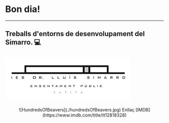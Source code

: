 # Bon dia!
---
## Treballs d'**entorns de desenvolupament** del __Simarro__. :computer:
![logo Simarro](./logoSimarro.png)
---
<div style="margin:10px auto;text-align:center;">
  ![HundredsOfBeavers](./hundredsOfBeavers.jpg)
Enllaç [IMDB](https://www.imdb.com/title/tt12818328)
</div>

<!--
**raulvallsaranda/raulvallsaranda** is a ✨ _special_ ✨ repository because its `README.md` (this file) appears on your GitHub profile.

Here are some ideas to get you started:

- 🔭 I’m currently working on ...
- 🌱 I’m currently learning ...
- 👯 I’m looking to collaborate on ...
- 🤔 I’m looking for help with ...
- 💬 Ask me about ...
- 📫 How to reach me: ...
- 😄 Pronouns: ...
- ⚡ Fun fact: ...
-->
